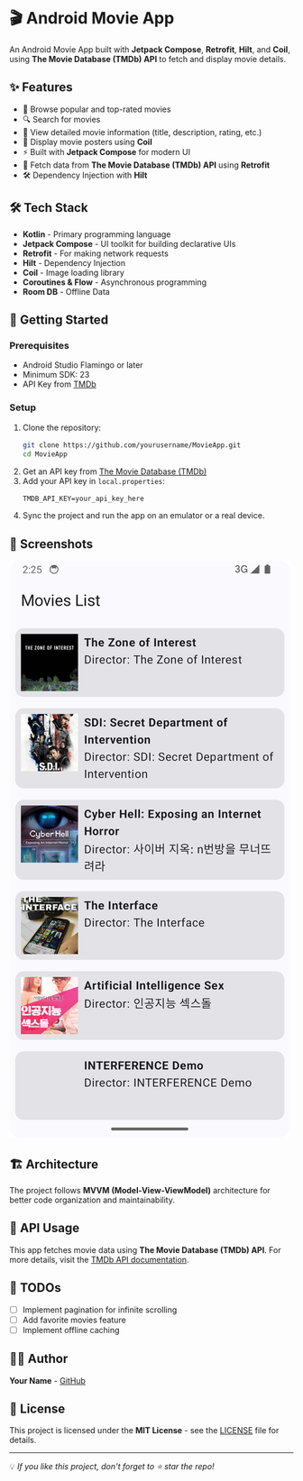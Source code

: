 # 🎬 Android Movie App

An Android Movie App built with **Jetpack Compose**, **Retrofit**, **Hilt**, and **Coil**, using **The Movie Database (TMDb) API** to fetch and display movie details.

## ✨ Features
- 🎥 Browse popular and top-rated movies
- 🔍 Search for movies
- 📜 View detailed movie information (title, description, rating, etc.)
- 🌆 Display movie posters using **Coil**
- ⚡ Built with **Jetpack Compose** for modern UI
- 🔄 Fetch data from **The Movie Database (TMDb) API** using **Retrofit**
- 🛠 Dependency Injection with **Hilt**

## 🛠 Tech Stack
- **Kotlin** - Primary programming language
- **Jetpack Compose** - UI toolkit for building declarative UIs
- **Retrofit** - For making network requests
- **Hilt** - Dependency Injection
- **Coil** - Image loading library
- **Coroutines & Flow** - Asynchronous programming
- **Room DB** - Offline Data

## 🚀 Getting Started
### Prerequisites
- Android Studio Flamingo or later
- Minimum SDK: 23
- API Key from [TMDb](https://www.themoviedb.org/)

### Setup
1. Clone the repository:
   ```sh
   git clone https://github.com/yourusername/MovieApp.git
   cd MovieApp
   ```
2. Get an API key from [The Movie Database (TMDb)](https://www.themoviedb.org/signup)
3. Add your API key in `local.properties`:
   ```properties
   TMDB_API_KEY=your_api_key_here
   ```
4. Sync the project and run the app on an emulator or a real device.

## 📸 Screenshots
![Movie List](docs/movie_list.png)

## 🏗 Architecture
The project follows **MVVM (Model-View-ViewModel)** architecture for better code organization and maintainability.

## 📜 API Usage
This app fetches movie data using **The Movie Database (TMDb) API**. For more details, visit the [TMDb API documentation](https://developers.themoviedb.org/3).

## 📌 TODOs
- [ ] Implement pagination for infinite scrolling
- [ ] Add favorite movies feature
- [ ] Implement offline caching

## 👨‍💻 Author
**Your Name** - [GitHub](https://github.com/ganeshshirole)

## 📜 License
This project is licensed under the **MIT License** - see the [LICENSE](LICENSE) file for details.

---
💡 *If you like this project, don't forget to ⭐ star the repo!*

